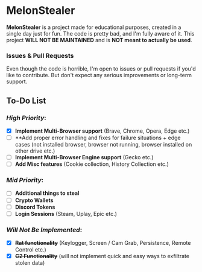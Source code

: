 # MelonStealer

**MelonStealer** is a project made for educational purposes, created in a single day just for fun. The code is pretty bad, and I'm fully aware of it. This project **WILL NOT BE MAINTAINED** and is **NOT meant to actually be used**.

### Issues & Pull Requests

Even though the code is horrible, I'm open to issues or pull requests if you'd like to contribute. But don't expect any serious improvements or long-term support.

## To-Do List

### *High Priority*:

- [X] **Implement Multi-Browser support** (Brave, Chrome, Opera, Edge etc.)
- [ ] **Add proper error handling and fixes for failure situations + edge cases (not installed browser, browser not running, browser installed on other drive etc.)
- [ ] **Implement Multi-Browser Engine support** (Gecko etc.)
- [ ] **Add Misc features** (Cookie collection, History Collection etc.)

### *Mid Priority*:

- [ ] **Additional things to steal**
- [ ] **Crypto Wallets**
- [ ] **Discord Tokens**
- [ ] **Login Sessions** (Steam, Uplay, Epic etc.)

### *Will Not Be Implemented*:

- [x] ~~**Rat functionality**~~ (Keylogger, Screen / Cam Grab, Persistence, Remote Control etc.)
- [x] ~~**C2 Functionality**~~ (will not implement quick and easy ways to exfiltrate stolen data)
